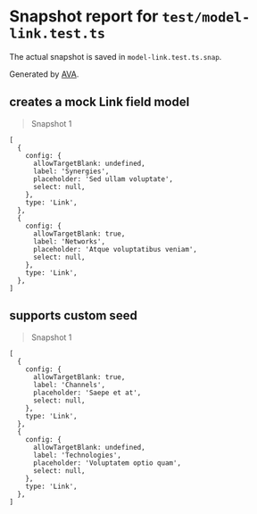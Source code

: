 # Snapshot report for `test/model-link.test.ts`

The actual snapshot is saved in `model-link.test.ts.snap`.

Generated by [AVA](https://avajs.dev).

## creates a mock Link field model

> Snapshot 1

    [
      {
        config: {
          allowTargetBlank: undefined,
          label: 'Synergies',
          placeholder: 'Sed ullam voluptate',
          select: null,
        },
        type: 'Link',
      },
      {
        config: {
          allowTargetBlank: true,
          label: 'Networks',
          placeholder: 'Atque voluptatibus veniam',
          select: null,
        },
        type: 'Link',
      },
    ]

## supports custom seed

> Snapshot 1

    [
      {
        config: {
          allowTargetBlank: true,
          label: 'Channels',
          placeholder: 'Saepe et at',
          select: null,
        },
        type: 'Link',
      },
      {
        config: {
          allowTargetBlank: undefined,
          label: 'Technologies',
          placeholder: 'Voluptatem optio quam',
          select: null,
        },
        type: 'Link',
      },
    ]

